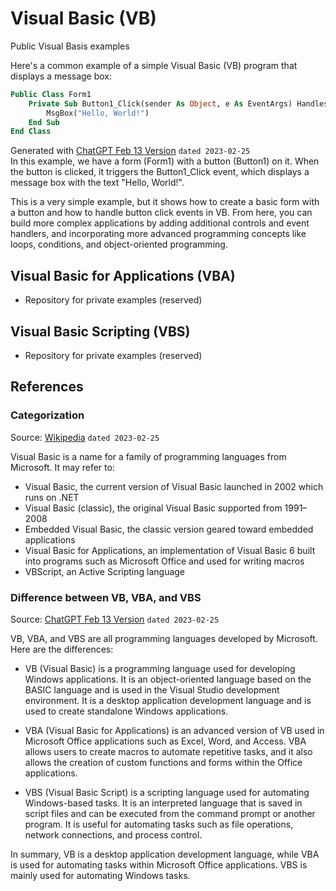 # Visual Basic (VB)
Public Visual Basis examples

Here's a common example of a simple Visual Basic (VB) program that displays a message box:  
```vb
Public Class Form1
    Private Sub Button1_Click(sender As Object, e As EventArgs) Handles Button1.Click
        MsgBox("Hello, World!")
    End Sub
End Class
```
Generated with [ChatGPT Feb 13 Version](https://chat.openai.com/chat)  ```dated 2023-02-25```  
In this example, we have a form (Form1) with a button (Button1) on it. When the button is clicked, it triggers the Button1_Click event, which displays a message box with the text "Hello, World!".

This is a very simple example, but it shows how to create a basic form with a button and how to handle button click events in VB. From here, you can build more complex applications by adding additional controls and event handlers, and incorporating more advanced programming concepts like loops, conditions, and object-oriented programming.


## Visual Basic for Applications (VBA)

* Repository for private examples (reserved)

## Visual Basic Scripting (VBS)

* Repository for private examples (reserved)

## References

### Categorization  
Source: [Wikipedia](https://en.wikipedia.org/wiki/Visual_Basic) ```dated 2023-02-25```  

Visual Basic is a name for a family of programming languages from Microsoft. It may refer to:  
* Visual Basic, the current version of Visual Basic launched in 2002 which runs on .NET  
* Visual Basic (classic), the original Visual Basic supported from 1991–2008  
* Embedded Visual Basic, the classic version geared toward embedded applications
* Visual Basic for Applications, an implementation of Visual Basic 6 built into programs such as Microsoft Office and used for writing macros
* VBScript, an Active Scripting language

### Difference between VB, VBA, and VBS  
Source: [ChatGPT Feb 13 Version](https://help.openai.com/en/articles/6825453-chatgpt-release-notes) ```dated 2023-02-25```  

VB, VBA, and VBS are all programming languages developed by Microsoft. Here are the differences:

* VB (Visual Basic) is a programming language used for developing Windows applications. It is an object-oriented language based on the BASIC language and is used in the Visual Studio development environment. It is a desktop application development language and is used to create standalone Windows applications.

* VBA (Visual Basic for Applications) is an advanced version of VB used in Microsoft Office applications such as Excel, Word, and Access. VBA allows users to create macros to automate repetitive tasks, and it also allows the creation of custom functions and forms within the Office applications.

* VBS (Visual Basic Script) is a scripting language used for automating Windows-based tasks. It is an interpreted language that is saved in script files and can be executed from the command prompt or another program. It is useful for automating tasks such as file operations, network connections, and process control.

In summary, VB is a desktop application development language, while VBA is used for automating tasks within Microsoft Office applications. VBS is mainly used for automating Windows tasks.



